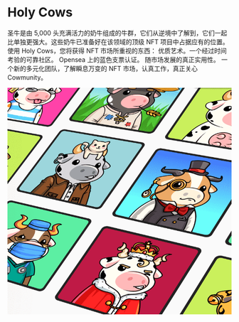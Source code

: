 # Holy Cows

圣牛是由 5,000 头充满活力的奶牛组成的牛群，它们从逆境中了解到，它们一起比单独更强大。这些奶牛已准备好在该领域的顶级 NFT 项目中占据应有的位置。使用 Holy Cows，您将获得 NFT 市场所重视的东西：
优质艺术。一个经过时间考验的可靠社区。
Opensea 上的蓝色支票认证。
随市场发展的真正实用性。
一个新的多元化团队，了解瞬息万变的 NFT 市场，认真工作，真正关心 Cowmunity。

![nft](01.png)
